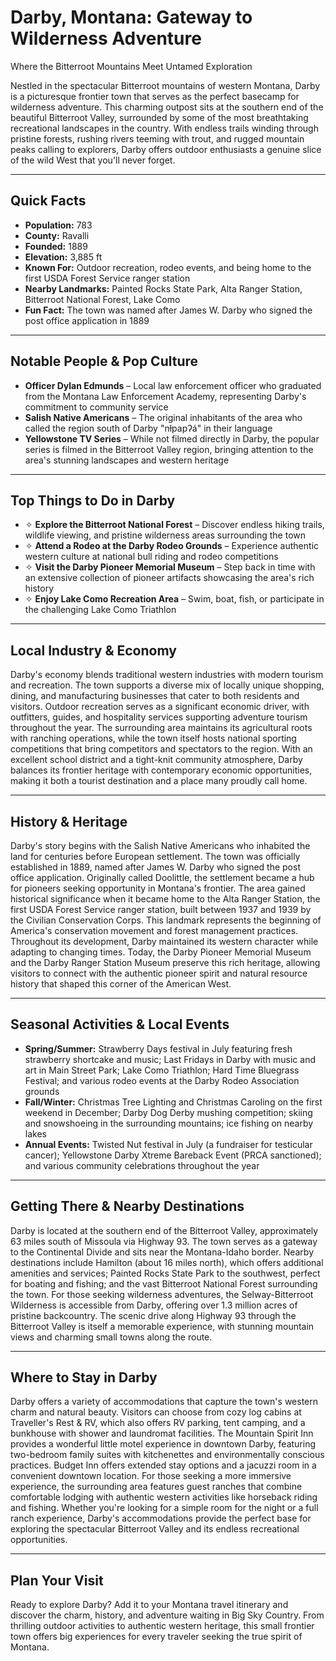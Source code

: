 # Darby, Montana: Gateway to Wilderness Adventure
Where the Bitterroot Mountains Meet Untamed Exploration

Nestled in the spectacular Bitterroot mountains of western Montana, Darby is a picturesque frontier town that serves as the perfect basecamp for wilderness adventure. This charming outpost sits at the southern end of the beautiful Bitterroot Valley, surrounded by some of the most breathtaking recreational landscapes in the country. With endless trails winding through pristine forests, rushing rivers teeming with trout, and rugged mountain peaks calling to explorers, Darby offers outdoor enthusiasts a genuine slice of the wild West that you'll never forget.

---

## Quick Facts

- **Population:** 783
- **County:** Ravalli
- **Founded:** 1889
- **Elevation:** 3,885 ft
- **Known For:** Outdoor recreation, rodeo events, and being home to the first USDA Forest Service ranger station
- **Nearby Landmarks:** Painted Rocks State Park, Alta Ranger Station, Bitterroot National Forest, Lake Como
- **Fun Fact:** The town was named after James W. Darby who signed the post office application in 1889

---

## Notable People & Pop Culture

- **Officer Dylan Edmunds** – Local law enforcement officer who graduated from the Montana Law Enforcement Academy, representing Darby's commitment to community service
- **Salish Native Americans** – The original inhabitants of the area who called the region south of Darby "nɫpapʔá" in their language
- **Yellowstone TV Series** – While not filmed directly in Darby, the popular series is filmed in the Bitterroot Valley region, bringing attention to the area's stunning landscapes and western heritage

---

## Top Things to Do in Darby

- ✧ **Explore the Bitterroot National Forest** – Discover endless hiking trails, wildlife viewing, and pristine wilderness areas surrounding the town
- ✧ **Attend a Rodeo at the Darby Rodeo Grounds** – Experience authentic western culture at national bull riding and rodeo competitions
- ✧ **Visit the Darby Pioneer Memorial Museum** – Step back in time with an extensive collection of pioneer artifacts showcasing the area's rich history
- ✧ **Enjoy Lake Como Recreation Area** – Swim, boat, fish, or participate in the challenging Lake Como Triathlon

---

## Local Industry & Economy

Darby's economy blends traditional western industries with modern tourism and recreation. The town supports a diverse mix of locally unique shopping, dining, and manufacturing businesses that cater to both residents and visitors. Outdoor recreation serves as a significant economic driver, with outfitters, guides, and hospitality services supporting adventure tourism throughout the year. The surrounding area maintains its agricultural roots with ranching operations, while the town itself hosts national sporting competitions that bring competitors and spectators to the region. With an excellent school district and a tight-knit community atmosphere, Darby balances its frontier heritage with contemporary economic opportunities, making it both a tourist destination and a place many proudly call home.

---

## History & Heritage

Darby's story begins with the Salish Native Americans who inhabited the land for centuries before European settlement. The town was officially established in 1889, named after James W. Darby who signed the post office application. Originally called Doolittle, the settlement became a hub for pioneers seeking opportunity in Montana's frontier. The area gained historical significance when it became home to the Alta Ranger Station, the first USDA Forest Service ranger station, built between 1937 and 1939 by the Civilian Conservation Corps. This landmark represents the beginning of America's conservation movement and forest management practices. Throughout its development, Darby maintained its western character while adapting to changing times. Today, the Darby Pioneer Memorial Museum and the Darby Ranger Station Museum preserve this rich heritage, allowing visitors to connect with the authentic pioneer spirit and natural resource history that shaped this corner of the American West.

---

## Seasonal Activities & Local Events

- **Spring/Summer:** Strawberry Days festival in July featuring fresh strawberry shortcake and music; Last Fridays in Darby with music and art in Main Street Park; Lake Como Triathlon; Hard Time Bluegrass Festival; and various rodeo events at the Darby Rodeo Association grounds
- **Fall/Winter:** Christmas Tree Lighting and Christmas Caroling on the first weekend in December; Darby Dog Derby mushing competition; skiing and snowshoeing in the surrounding mountains; ice fishing on nearby lakes
- **Annual Events:** Twisted Nut festival in July (a fundraiser for testicular cancer); Yellowstone Darby Xtreme Bareback Event (PRCA sanctioned); and various community celebrations throughout the year

---

## Getting There & Nearby Destinations

Darby is located at the southern end of the Bitterroot Valley, approximately 63 miles south of Missoula via Highway 93. The town serves as a gateway to the Continental Divide and sits near the Montana-Idaho border. Nearby destinations include Hamilton (about 16 miles north), which offers additional amenities and services; Painted Rocks State Park to the southwest, perfect for boating and fishing; and the vast Bitterroot National Forest surrounding the town. For those seeking wilderness adventures, the Selway-Bitterroot Wilderness is accessible from Darby, offering over 1.3 million acres of pristine backcountry. The scenic drive along Highway 93 through the Bitterroot Valley is itself a memorable experience, with stunning mountain views and charming small towns along the route.

---

## Where to Stay in Darby

Darby offers a variety of accommodations that capture the town's western charm and natural beauty. Visitors can choose from cozy log cabins at Traveller's Rest & RV, which also offers RV parking, tent camping, and a bunkhouse with shower and laundromat facilities. The Mountain Spirit Inn provides a wonderful little motel experience in downtown Darby, featuring two-bedroom family suites with kitchenettes and environmentally conscious practices. Budget Inn offers extended stay options and a jacuzzi room in a convenient downtown location. For those seeking a more immersive experience, the surrounding area features guest ranches that combine comfortable lodging with authentic western activities like horseback riding and fishing. Whether you're looking for a simple room for the night or a full ranch experience, Darby's accommodations provide the perfect base for exploring the spectacular Bitterroot Valley and its endless recreational opportunities.

---

## Plan Your Visit

Ready to explore Darby? Add it to your Montana travel itinerary and discover the charm, history, and adventure waiting in Big Sky Country. From thrilling outdoor activities to authentic western heritage, this small frontier town offers big experiences for every traveler seeking the true spirit of Montana.
